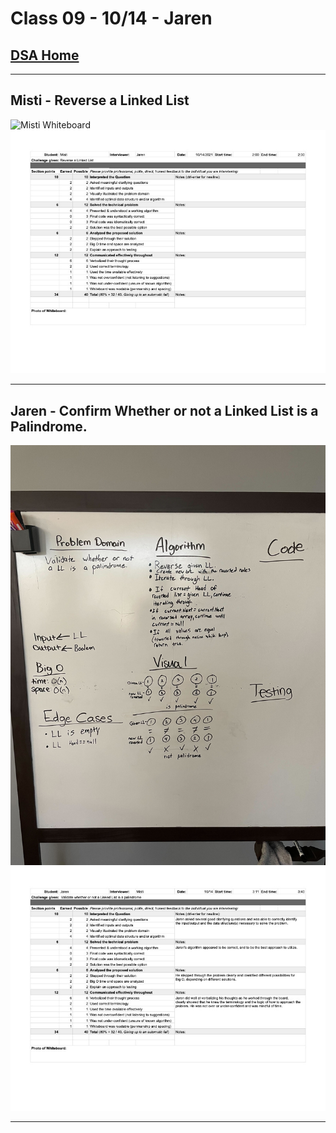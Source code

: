# Class 09 - 10/14 - Jaren

## [DSA Home](/README.md)

_____

## Misti - Reverse a Linked List

![Misti Whiteboard](/401/MockInterviews/images/Week02/MistiWB1014.jpg)
![Misti Grade](/401/MockInterviews/images/Week02/MistiGrade1014.jpg)

_____

## Jaren - Confirm Whether or not a Linked List is a Palindrome.

![Jaren Whiteboard](/401/MockInterviews/images/Week02/WB08.jpg)
![Jaren Grade](/401/MockInterviews/images/Week02/JarenGrade1014.jpg)

_____
